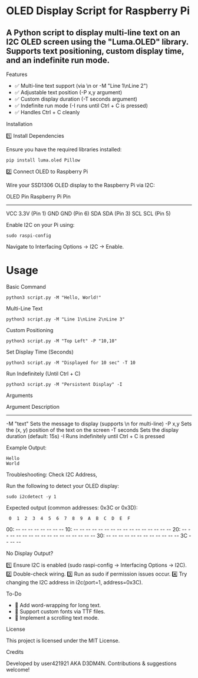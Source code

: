 # OLED Display Script for Raspberry Pi

## A Python script to display multi-line text on an I2C OLED screen using the "Luma.OLED" library. Supports text positioning, custom display time, and an indefinite run mode.

Features

- ✅ Multi-line text support (via \n or -M "Line 1\nLine 2")
- ✅ Adjustable text position (-P x,y argument)
- ✅ Custom display duration (-T seconds argument)
- ✅ Indefinite run mode (-I runs until Ctrl + C is pressed)
- ✅ Handles Ctrl + C cleanly

Installation

1️⃣ Install Dependencies

Ensure you have the required libraries installed:

    pip install luma.oled Pillow

2️⃣ Connect OLED to Raspberry Pi

Wire your SSD1306 OLED display to the Raspberry Pi via I2C:

OLED Pin   Raspberry Pi Pin
--------   ----------------
VCC        3.3V (Pin 1)
GND        GND (Pin 6)
SDA        SDA (Pin 3)
SCL        SCL (Pin 5)

Enable I2C on your Pi using:

    sudo raspi-config

Navigate to Interfacing Options → I2C → Enable.

# Usage

Basic Command

    python3 script.py -M "Hello, World!"

Multi-Line Text

    python3 script.py -M "Line 1\nLine 2\nLine 3"

Custom Positioning

    python3 script.py -M "Top Left" -P "10,10"

Set Display Time (Seconds)

    python3 script.py -M "Displayed for 10 sec" -T 10

Run Indefinitely (Until Ctrl + C)

    python3 script.py -M "Persistent Display" -I

Arguments

Argument     Description
---------    ---------------------------------------------------
-M "text"    Sets the message to display (supports \n for multi-line)
-P x,y       Sets the (x, y) position of the text on the screen
-T seconds   Sets the display duration (default: 15s)
-I           Runs indefinitely until Ctrl + C is pressed

Example Output:
```
Hello
World
```
Troubleshooting: Check I2C Address, 

Run the following to detect your OLED display:

    sudo i2cdetect -y 1

Expected output (common addresses: 0x3C or 0x3D):

     0  1  2  3  4  5  6  7  8  9  A  B  C  D  E  F
00:                         -- -- -- -- -- -- -- --
10: -- -- -- -- -- -- -- -- -- -- -- -- -- -- -- --
20: -- -- -- -- -- -- -- -- -- -- -- -- -- -- -- --
30: -- -- -- -- -- -- -- -- -- -- -- -- 3C -- -- --

No Display Output?

1️⃣ Ensure I2C is enabled (sudo raspi-config → Interfacing Options → I2C).
2️⃣ Double-check wiring.
3️⃣ Run as sudo if permission issues occur.
4️⃣ Try changing the I2C address in i2c(port=1, address=0x3C).

To-Do

- 🔹 Add word-wrapping for long text.
- 🔹 Support custom fonts via TTF files.
- 🔹 Implement a scrolling text mode.

License

This project is licensed under the MIT License.

Credits

Developed by user421921 AKA D3DM4N. Contributions & suggestions welcome!
